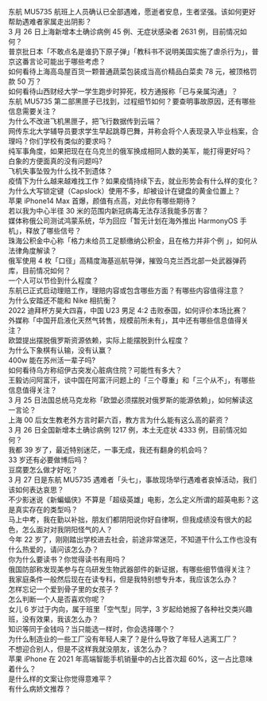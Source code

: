 东航 MU5735 航班上人员确认已全部遇难，愿逝者安息，生者坚强。该如何更好帮助遇难者家属走出阴影？  
3 月 26 日上海新增本土确诊病例 45 例、无症状感染者 2631 例，目前情况如何？  
普京批日本「不敢点名是谁扔下原子弹」「教科书不说明美国实施了虐杀行为」，普京这番言论可能出于哪些考虑？  
如何看待上海高岛屋百货一颗普通蔬菜包装成当高价精品白菜卖 78 元，被顶格罚款 50 万？  
如何看待山西财经大学一学生跑步时猝死，校方通报称「已与亲属沟通」？  
东航 MU5735 第二部黑匣子已找到，过程细节如何？要查明事故原因，还有哪些信息需要关注？  
为什么不改进飞机黑匣子，把飞行数据传到云端？  
网传东北大学辅导员要求学生早起跳尊巴舞，并称会将个人表现录入毕业档案，合理吗？你们学校有类似的要求吗？  
纯军事角度，如果把现在在乌克兰的俄军换成相同人数的美军，能打得更好吗？  
白象的方便面真的没有问题吗?  
飞机失事坠毁为什么找不到遗体？  
疫情下为什么越来越难找工作？如果疫情持续下去，就业形势会有什么样的变化？  
为什么大写锁定键（Capslock）使用不多，却被设计在键盘的黄金位置上？  
苹果 iPhone14 Max 首爆，颜值有点高，对此你有哪些期待？  
若以我为中心半径 30 米的范围内新冠病毒无法存活我能多厉害？  
媒体称俄公司测试鸿蒙系统，华为回应「暂无计划在海外推出 HarmonyOS 手机」，释放了哪些信号？  
珠海公积金中心称「格力未给员工足额缴纳公积金，且在格力并非个例 」，如何从法律角度解读？  
俄军使用 4 枚「口径」高精度海基巡航导弹，摧毁乌克兰西北部一处武器弹药库，目前情况如何？  
一个人可以节俭到什么程度？  
东航已正式启动理赔工作，理赔内容或包含哪些方面？有哪些内容值得注意？  
为什么安踏还不能和 Nike 相抗衡？  
2022 迪拜杯方昊大四喜，中国 U23  男足 4:2 击败泰国，如何评价本场比赛？  
外媒称「中国开启液化天然气转售，规模前所未有」，其中还有哪些信息值得关注？  
欧盟提出摆脱俄罗斯资源依赖，实际上能摆脱到什么程度？  
为什么下象棋有认输，没有认赢？  
400w 能在苏州活一辈子吗?  
如何看待乌方称绍伊古突发心脏病住院？可能性有多大？  
王毅访问阿富汗，谈中国在阿富汗问题上的「三个尊重」和「三个从不」，有哪些信息值得关注？  
3 月 25 日法国总统马克龙称「欧盟必须摆脱对俄罗斯的能源依赖」，如何解读这一言论？  
上海 00 后女生教老外方言时薪六百，教方言为什么能有这么高的薪资？  
3 月 26 日全国新增本土确诊病例 1217 例，本土无症状 4333 例，目前情况如何？  
我都 39 岁了，最近特别迷茫，一事无成，我还有翻身的机会吗？  
33 岁还有必要做博后吗？  
豆腐要怎么做才好吃？  
3 月 27 日是东航 MU5735 遇难者「头七」，事故现场举行遇难者哀悼活动，我们该如何表达哀思？  
不少影迷说《新蝙蝠侠》不算是「超级英雄」电影，怎么定义所谓的超英电影？这是真实存在的类型吗？  
马上中考，我在勤以补拙，朋友们都阴阳说你好自律啊，但我成绩没有很大的起色，怎么面对对我阴阳怪气的人？  
今年 22 岁了，刚刚踏出学校进去社会，前途非常迷茫，不知道干什么工作也没有什么热爱的，请问该怎么办？  
你为什么要读书？你觉得读书有用吗？  
俄国防部称发现美参与在乌研发生物武器部件的新证据，有哪些细节值得关注？  
我家庭条件一般然后现在在读专科，但是我特别想专升本，我应该怎么办？  
怎样忘记一个爱到骨子里的女孩子 ?  
怎么判断一个人是否喜欢你呢？  
女儿 6 岁过于内向，属于班里「空气型」同学，3 岁起给她报了各种社交类兴趣班，没有效果，我该怎么办？  
知识等同于金钱吗？当只能选一样时，你会选择哪个？  
为什么制造业的一些工厂没有年轻人来了？是什么导致了年轻人逃离工厂？  
不想迎合别人，但是不这样我就没朋友，该怎么办？  
苹果 iPhone 在 2021 年高端智能手机销量中的占比首次超 60%，这一占比意味着什么？  
是什么样的文案让你觉得意难平？  
有什么病娇文推荐？  
